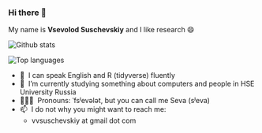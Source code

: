 ### Hi there 👋

My name is **Vsevolod Suschevskiy** and I like research 😄

![Github stats](https://github-readme-stats.vercel.app/api?username=vvseva&theme=dark)

![Top languages](https://github-readme-stats.vercel.app/api/top-langs/?username=vvseva&hide=html,JavaScript,SCSS,Less,shell,CSS,Sass&theme=dark&show_icons=true&langs_count=10)

* 💬 &nbsp;I can speak English and R (tidyverse) fluently
* 🔭 &nbsp;I’m currently studying something about computers and people in HSE University Russia
* 👩🏻‍💻 &nbsp;Pronouns: ˈfsʲevələt, but you can call me Seva (sʲeva)
* 📫 &nbsp;I do not why you might want to reach me: 
  * vvsuschevskiy at gmail dot com

